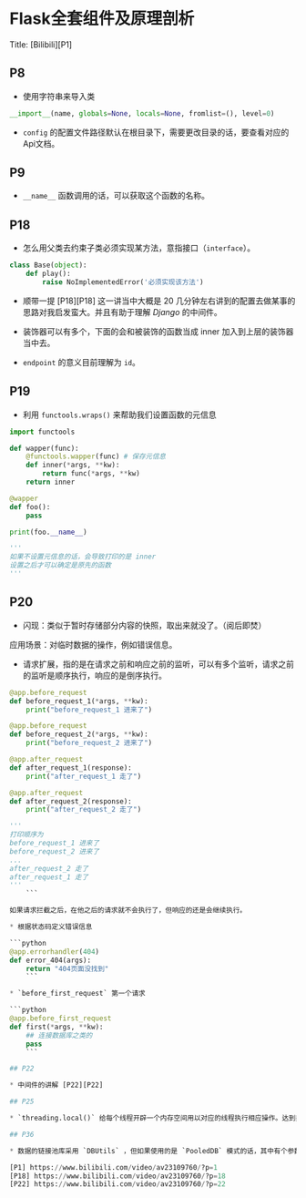 # Flask全套组件及原理剖析

Title: [Bilibili][P1]

## P8

* 使用字符串来导入类

```python
__import__(name, globals=None, locals=None, fromlist=(), level=0)
```

* `config` 的配置文件路径默认在根目录下，需要更改目录的话，要查看对应的Api文档。

## P9

* `__name__` 函数调用的话，可以获取这个函数的名称。

## P18

* 怎么用父类去约束子类必须实现某方法，意指接口（`interface`）。

```python
class Base(object):
    def play():
        raise NoImplementedError('必须实现该方法')
```

* 顺带一提 [P18][P18] 这一讲当中大概是 20 几分钟左右讲到的配置去做某事的思路对我启发蛮大。并且有助于理解 *Django* 的中间件。

* 装饰器可以有多个，下面的会和被装饰的函数当成 inner 加入到上层的装饰器当中去。

* `endpoint` 的意义目前理解为 `id`。

## P19

* 利用 `functools.wraps()` 来帮助我们设置函数的元信息

```python
import functools

def wapper(func):
    @functools.wapper(func) # 保存元信息
    def inner(*args, **kw):
        return func(*args, **kw)
    return inner

@wapper
def foo():
    pass

print(foo.__name__)

'''
如果不设置元信息的话，会导致打印的是 inner
设置之后才可以确定是原先的函数
'''
```

## P20

* 闪现：类似于暂时存储部分内容的快照，取出来就没了。（阅后即焚）

应用场景：对临时数据的操作，例如错误信息。

* 请求扩展，指的是在请求之前和响应之前的监听，可以有多个监听，请求之前的监听是顺序执行，响应的是倒序执行。

```python
@app.before_request
def before_request_1(*args, **kw):
    print("before_request_1 进来了")

@app.before_request
def before_request_2(*args, **kw):
    print("before_request_2 进来了")

@app.after_request
def after_request_1(response):
    print("after_request_1 走了")

@app.after_request
def after_request_2(response):
    print("after_request_2 走了")

'''
打印顺序为
before_request_1 进来了
before_request_2 进来了
...
after_request_2 走了
after_request_1 走了
'''
    ```

如果请求拦截之后，在他之后的请求就不会执行了，但响应的还是会继续执行。

* 根据状态码定义错误信息

```python
@app.errorhandler(404)
def error_404(args):
    return "404页面没找到"
    ```

* `before_first_request` 第一个请求

```python
@app.before_first_request
def first(*args, **kw):
    ## 连接数据库之类的
    pass
    ```

## P22

* 中间件的讲解 [P22][P22]

## P25

* `threading.local()` 给每个线程开辟一个内存空间用以对应的线程执行相应操作。达到类似加锁的目的。

## P36

* 数据的链接池库采用 `DBUtils` ，但如果使用的是 `PooledDB` 模式的话，其中有个参数需要注意 `maxshared` : 链接池中最多共享的链接数量。0 为全部共享，但这个值设置的时候是由 `creator` 的 `threadsafety` 来判别的，也就是说设置后不一定会生效。

[P1] https://www.bilibili.com/video/av23109760/?p=1
[P18] https://www.bilibili.com/video/av23109760/?p=18
[P22] https://www.bilibili.com/video/av23109760/?p=22
